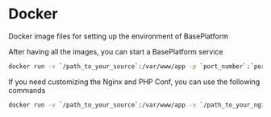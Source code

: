 # Docker
Docker image files for setting up the environment of BasePlatform

After having all the images, you can start a BasePlatform service

```bash
docker run -v `/path_to_your_source`:/var/www/app -p `port_number`:`port_number` -e SERVICE_PORT=`port_number` base-php7-dev:latest
```

If you need customizing the Nginx and PHP Conf, you can use the following commands

```bash
docker run -v `/path_to_your_source`:/var/www/app -v `/path_to_your_nginx_conf`:/etc/nginx/conf.d -v `/path_to_your_php_fpm`:/etc/php7 -p `port_number`:`port_number` -e SERVICE_PORT=`port_number` base-php7-dev:latest
```
